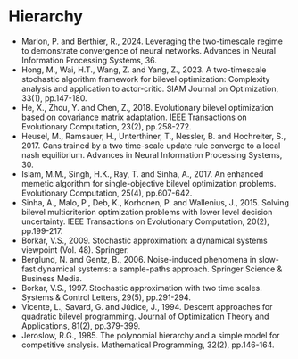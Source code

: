 # Hierarchy

* Marion, P. and Berthier, R., 2024. Leveraging the two-timescale regime to demonstrate convergence of neural networks. Advances in Neural Information Processing Systems, 36.
* Hong, M., Wai, H.T., Wang, Z. and Yang, Z., 2023. A two-timescale stochastic algorithm framework for bilevel optimization: Complexity analysis and application to actor-critic. SIAM Journal on Optimization, 33(1), pp.147-180.
* He, X., Zhou, Y. and Chen, Z., 2018. Evolutionary bilevel optimization based on covariance matrix adaptation. IEEE Transactions on Evolutionary Computation, 23(2), pp.258-272.
* Heusel, M., Ramsauer, H., Unterthiner, T., Nessler, B. and Hochreiter, S., 2017. Gans trained by a two time-scale update rule converge to a local nash equilibrium. Advances in Neural Information Processing Systems, 30.
* Islam, M.M., Singh, H.K., Ray, T. and Sinha, A., 2017. An enhanced memetic algorithm for single-objective bilevel optimization problems. Evolutionary Computation, 25(4), pp.607-642.
* Sinha, A., Malo, P., Deb, K., Korhonen, P. and Wallenius, J., 2015. Solving bilevel multicriterion optimization problems with lower level decision uncertainty. IEEE Transactions on Evolutionary Computation, 20(2), pp.199-217.
* Borkar, V.S., 2009. Stochastic approximation: a dynamical systems viewpoint (Vol. 48). Springer.
* Berglund, N. and Gentz, B., 2006. Noise-induced phenomena in slow-fast dynamical systems: a sample-paths approach. Springer Science & Business Media.
* Borkar, V.S., 1997. Stochastic approximation with two time scales. Systems & Control Letters, 29(5), pp.291-294.
* Vicente, L., Savard, G. and Júdice, J., 1994. Descent approaches for quadratic bilevel programming. Journal of Optimization Theory and Applications, 81(2), pp.379-399.
* Jeroslow, R.G., 1985. The polynomial hierarchy and a simple model for competitive analysis. Mathematical Programming, 32(2), pp.146-164.
